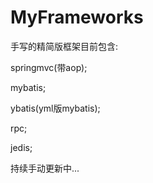 # MyFrameworks
手写的精简版框架目前包含:

springmvc(带aop);

mybatis;

ybatis(yml版mybatis);

rpc;

jedis;

持续手动更新中...
